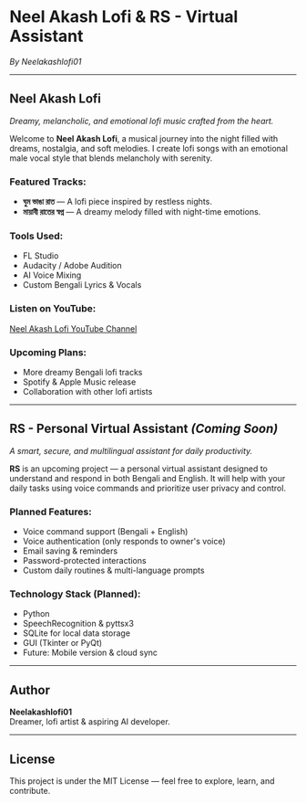 # Neel Akash Lofi & RS - Virtual Assistant  
*By Neelakashlofi01*

---

## Neel Akash Lofi  
*Dreamy, melancholic, and emotional lofi music crafted from the heart.*

Welcome to **Neel Akash Lofi**, a musical journey into the night filled with dreams, nostalgia, and soft melodies. I create lofi songs with an emotional male vocal style that blends melancholy with serenity.

### Featured Tracks:
- **ঘুম ভাঙা রাত** — A lofi piece inspired by restless nights.
- **মায়াবী রাতের স্বপ্ন** — A dreamy melody filled with night-time emotions.

### Tools Used:
- FL Studio  
- Audacity / Adobe Audition  
- AI Voice Mixing  
- Custom Bengali Lyrics & Vocals  

### Listen on YouTube:
[Neel Akash Lofi YouTube Channel](https://www.youtube.com/@NeelAkashLofi)

### Upcoming Plans:
- More dreamy Bengali lofi tracks  
- Spotify & Apple Music release  
- Collaboration with other lofi artists  

---

## RS - Personal Virtual Assistant *(Coming Soon)*  
*A smart, secure, and multilingual assistant for daily productivity.*

**RS** is an upcoming project — a personal virtual assistant designed to understand and respond in both Bengali and English. It will help with your daily tasks using voice commands and prioritize user privacy and control.

### Planned Features:
- Voice command support (Bengali + English)  
- Voice authentication (only responds to owner's voice)  
- Email saving & reminders  
- Password-protected interactions  
- Custom daily routines & multi-language prompts  

### Technology Stack (Planned):
- Python  
- SpeechRecognition & pyttsx3  
- SQLite for local data storage  
- GUI (Tkinter or PyQt)  
- Future: Mobile version & cloud sync

---

## Author  
**Neelakashlofi01**  
Dreamer, lofi artist & aspiring AI developer.

---

## License  
This project is under the MIT License — feel free to explore, learn, and contribute.
